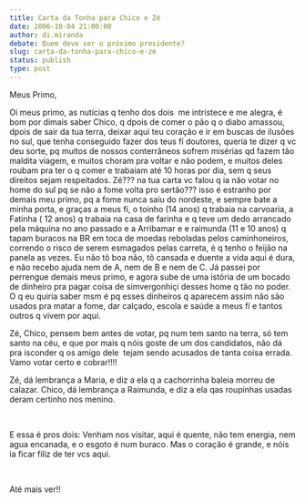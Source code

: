 ```yaml
---
title: Carta da Tonha para Chico e Zé
date: 2006-10-04 21:00:00
author: di.miranda
debate: Quem deve ser o próximo presidente?
slug: carta-da-tonha-para-chico-e-ze
status: publish 
type: post
---
```


Meus Primo,


Oi meus primo, as nutícias q tenho dos dois  me intristece e me alegra, é bom por dimais saber Chico, q dpois de comer o pão q o diabo amassou, dpois de sair da tua terra, deixar aqui teu coração e ir em buscas de ilusões no sul, que tenha conseguido fazer dos teus fí doutores, queria te dizer q vc deu sorte, pq muitos de nossos conterrâneos sofrem misérias qd fazem tão maldita viagem, e muitos choram pra voltar e não podem, e muitos deles roubam pra ter o q comer e trabaiam até 10 horas por dia, sem q seus direitos sejam respeitados. Zé??? na tua carta vc falou q ia não votar no home do sul pq se não a fome volta pro sertão??? isso é estranho por demais meu primo, pq a fome nunca saiu do nordeste, e sempre bate a minha porta, e graças a meus fí, o toinho (14 anos) q trabaia na carvoaria, a Fatinha ( 12 anos) q trabaia na casa de farinha e q teve um dedo arrancado pela máquina no ano passado e a Arribamar e e raimunda (11 e 10 anos) q tapam buracos na BR em toca de moedas reboladas pelos caminhoneiros, correndo o risco de serem esmagados pelas carreta, é q tenho o feijão na panela as vezes. Eu não tô boa não, tô cansada e duente a vida aqui é dura, e não recebo ajuda nem de A, nem de B e nem de C. Já passei por perrengue demais meus primo, e agora sube de uma istória de um bocado de dinheiro pra pagar coisa de simvergonhiçi desses home q tão no poder. O q eu quiria saber msm é pq esses dinheiros q aparecem assim não são usados pra matar a fome, dar calçado, escola e saúde a meus fí e tantos outros q vivem por aquí.


Zé, Chico, pensem bem antes de votar, pq num tem santo na terra, só tem santo na céu, e que por mais q nóis goste de um dos candidatos, não dá pra isconder q os amigo dele  tejam sendo acusados de tanta coisa errada. Vamo votar certo e cobrar!!!!


Zé, dá lembrança a Maria, e diz a ela q a cachorrinha baleia morreu de calazar. Chico, dá lembrança a Raimunda, e diz a ela qas roupinhas usadas deram certinho nos menino.


 


E essa é pros dois: Venham nos visitar, aqui é quente, não tem energia, nem agua encanada, e o esgoto é num buraco. Mas o coração é grande, e nóis ia ficar filiz de ter vcs aqui. 


 


Até mais ver!!


